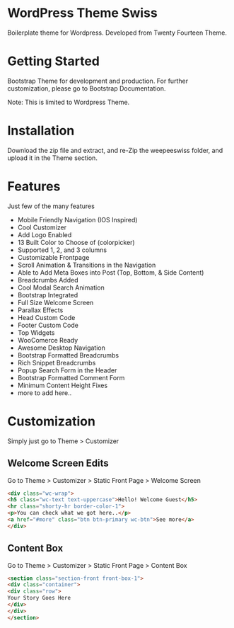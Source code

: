 # WordPress Theme Swiss 
Boilerplate theme for Wordpress. Developed from Twenty Fourteen Theme. 

# Getting Started
Bootstrap Theme for development and production. For further customization, please go to Bootstrap Documentation.

Note: This is limited to Wordpress Theme. 

# Installation 
Download the zip file and extract, and re-Zip the weepeeswiss folder, and upload it in the Theme section.

# Features
Just few of the many features
* Mobile Friendly Navigation (IOS Inspired)
* Cool Customizer
* Add Logo Enabled
* 13 Built Color to Choose of (colorpicker)
* Supported 1, 2, and 3 columns
* Customizable Frontpage
* Scroll Animation & Transitions in the Navigation
* Able to Add Meta Boxes into Post (Top, Bottom, & Side Content)
* Breadcrumbs Added	
* Cool Modal Search Animation
* Bootstrap Integrated
* Full Size Welcome Screen
* Parallax Effects
* Head Custom Code
* Footer Custom Code
* Top Widgets
* WooComerce Ready
* Awesome Desktop Navigation
* Bootstrap Formatted Breadcrumbs
* Rich Snippet Breadcrumbs
* Popup Search Form in the Header
* Bootstrap Formatted Comment Form
* Minimum Content Height Fixes
* more to add here.. 

# Customization #
Simply just go to Theme > Customizer 

## Welcome Screen Edits ##
Go to Theme > Customizer > Static Front Page > Welcome Screen

```html
<div class="wc-wrap">
<h5 class="wc-text text-uppercase">Hello! Welcome Guest</h5>
<hr class="shorty-hr border-color-1">
<p>You can check what we got here..</p>
<a href="#more" class="btn btn-primary wc-btn">See more</a>
</div>
```

## Content Box ##
Go to Theme > Customizer > Static Front Page > Content Box

```html
<section class="section-front front-box-1">
<div class="container">
<div class="row">
Your Story Goes Here
</div>
</div>
</section>
```
